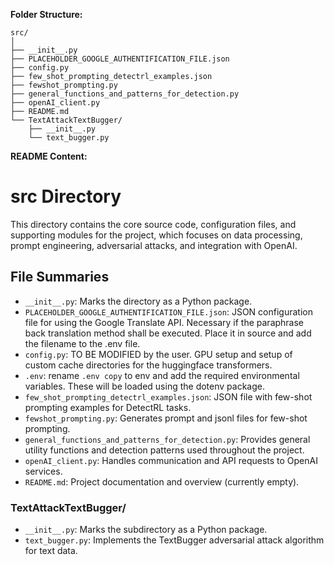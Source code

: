 
**Folder Structure:**
```
src/
│
├── __init__.py
├── PLACEHOLDER_GOOGLE_AUTHENTIFICATION_FILE.json
├── config.py
├── few_shot_prompting_detectrl_examples.json
├── fewshot_prompting.py
├── general_functions_and_patterns_for_detection.py
├── openAI_client.py
├── README.md
└── TextAttackTextBugger/
    ├── __init__.py
    └── text_bugger.py
```

**README Content:**

# src Directory

This directory contains the core source code, configuration files, and supporting modules for the project, which focuses on data processing, prompt engineering, adversarial attacks, and integration with OpenAI.

## File Summaries

- `__init__.py`: Marks the directory as a Python package.
- `PLACEHOLDER_GOOGLE_AUTHENTIFICATION_FILE.json`: JSON configuration file for using the Google Translate API. Necessary if the paraphrase back translation method shall be executed. Place it in source and add the filename to the .env file.
- `config.py`: TO BE MODIFIED by the user. GPU setup and setup of custom cache directories for the huggingface transformers.
- `.env`: rename `.env copy` to env and add the required environmental variables. These will be loaded using the dotenv package.
- `few_shot_prompting_detectrl_examples.json`: JSON file with few-shot prompting examples for DetectRL tasks.
- `fewshot_prompting.py`: Generates prompt and jsonl files for few-shot prompting.
- `general_functions_and_patterns_for_detection.py`: Provides general utility functions and detection patterns used throughout the project.
- `openAI_client.py`: Handles communication and API requests to OpenAI services.
- `README.md`: Project documentation and overview (currently empty).

### TextAttackTextBugger/

- `__init__.py`: Marks the subdirectory as a Python package.
- `text_bugger.py`: Implements the TextBugger adversarial attack algorithm for text data.
